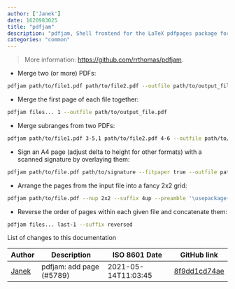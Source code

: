 ```yaml
---
author: ['Janek']
date: 1620983025
title: "pdfjam"
description: "pdfjam, Shell frontend for the LaTeX pdfpages package for mingling PDFs."
categories: "common"
---
```

> More information: <https://github.com/rrthomas/pdfjam>.

- Merge two (or more) PDFs:

```bash
pdfjam path/to/file1.pdf path/to/file2.pdf --outfile path/to/output_file.pdf
```

- Merge the first page of each file together:

```bash
pdfjam files... 1 --outfile path/to/output_file.pdf
```

- Merge subranges from two PDFs:

```bash
pdfjam path/to/file1.pdf 3-5,1 path/to/file2.pdf 4-6 --outfile path/to/output_file.pdf
```

- Sign an A4 page (adjust delta to height for other formats) with a scanned signature by overlaying them:

```bash
pdfjam path/to/file.pdf path/to/signature --fitpaper true --outfile path/to/signed.pdf --nup "1x2" --delta "0 -842pt"
```

- Arrange the pages from the input file into a fancy 2x2 grid:

```bash
pdfjam path/to/file.pdf --nup 2x2 --suffix 4up --preamble '\usepackage{fancyhdr} \pagestyle{fancy}'
```

- Reverse the order of pages within each given file and concatenate them:

```bash
pdfjam files... last-1 --suffix reversed
```
List of changes to this documentation


Author | Description | ISO 8601 Date | GitHub link
------|-----|-----|-----
[Janek](mailto:27jf@pm.me) | pdfjam: add page (#5789) | 2021-05-14T11:03:45 | [8f9dd1cd74ae](https://github.com/tldr-pages/tldr/commit/8f9dd1cd74ae28d196db2963fd3c2625ef3f3f61)

